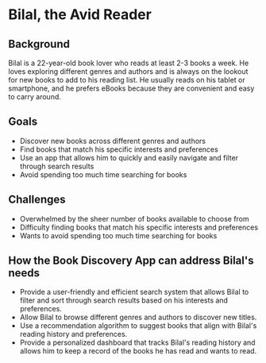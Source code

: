 # Bilal, the Avid Reader

## Background
Bilal is a 22-year-old book lover who reads at least 2-3 books a week. He loves exploring different genres and authors and is always on the lookout for new books to add to his reading list. He usually reads on his tablet or smartphone, and he prefers eBooks because they are convenient and easy to carry around.

## Goals
+ Discover new books across different genres and authors
+ Find books that match his specific interests and preferences
+ Use an app that allows him to quickly and easily navigate and filter through search results
+ Avoid spending too much time searching for books

## Challenges
+ Overwhelmed by the sheer number of books available to choose from
+ Difficulty finding books that match his specific interests and preferences
+ Wants to avoid spending too much time searching for books

## How the Book Discovery App can address Bilal's needs
+ Provide a user-friendly and efficient search system that allows Bilal to filter and sort through search results based on his interests and preferences.
+ Allow Bilal to browse different genres and authors to discover new titles.
+ Use a recommendation algorithm to suggest books that align with Bilal's reading history and preferences.
+ Provide a personalized dashboard that tracks Bilal's reading history and allows him to keep a record of the books he has read and wants to read.